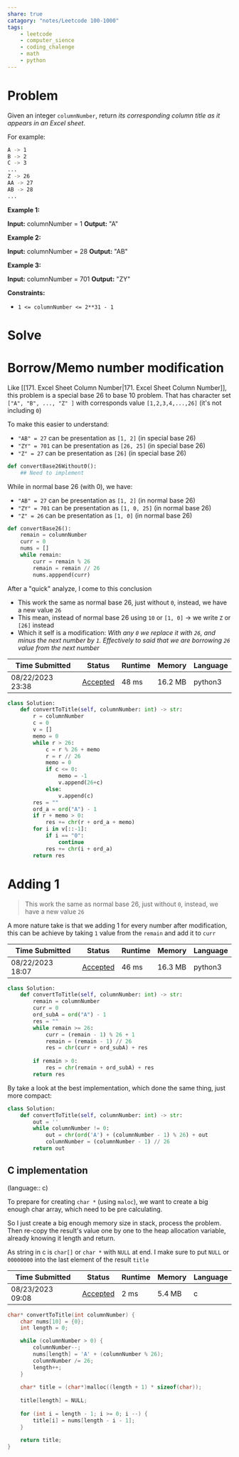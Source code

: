 ```yaml
---
share: true
catagory: "notes/Leetcode 100-1000"
tags:
    - leetcode
    - computer_sience
    - coding_chalenge
    - math
    - python
---
```

# Problem

Given an integer `columnNumber`, return _its corresponding column title as it appears in an Excel sheet_.

For example:
```sh
A -> 1
B -> 2
C -> 3
...
Z -> 26
AA -> 27
AB -> 28 
...
```
**Example 1:**

**Input:** columnNumber = 1
**Output:** "A"

**Example 2:**

**Input:** columnNumber = 28
**Output:** "AB"

**Example 3:**

**Input:** columnNumber = 701
**Output:** "ZY"

**Constraints:**

- `1 <= columnNumber <= 2**31 - 1`
# Solve

# Borrow/Memo number modification

Like [[171. Excel Sheet Column Number|171. Excel Sheet Column Number]], this problem is a special base 26 to base 10 problem. That has character set `["A", "B", ..., "Z" ]` with corresponds value `[1,2,3,4,...,26]`  (it's not including `0`)

To make this easier to understand:
- `"AB" = 27` can be presentation as `[1, 2]` (in special base 26)
- `"ZY" = 701` can be presentation as `[26, 25]` (in special base 26)
- `"Z" = 27` can be presentation as `[26]` (in special base 26)

```python
def convertBase26Without0():
    ## Need to implement
```

While in normal base 26 (with 0), we have:
- `"AB" = 27` can be presentation as `[1, 2]` (in normal base 26)
- `"ZY" = 701` can be presentation as `[1, 0, 25]` (in normal base 26)
- `"Z" = 26` can be presentation as `[1, 0]` (in normal base 26)

```python
def convertBase26():
    remain = columnNumber
    curr = 0
    nums = []
    while remain:
        curr = remain % 26
        remain = remain // 26
        nums.apppend(curr)
```

After a "quick" analyze, I come to this conclusion
- This work the same as normal base 26, just without `0`, instead, we have a new value `26`
- This mean, instead of normal base 26 using `10` or `[1, 0]` -> we write `Z` or `[26]` instead
- Which it self is a modification: _With any `0` we replace it with `26`, and minus the next number by `1`. Effectively to said that we are borrowing `26` value from the next number_

| Time Submitted   | Status                                                          | Runtime | Memory  | Language |
| ---------------- | --------------------------------------------------------------- | ------- | ------- | -------- |
| 08/22/2023 23:38 | [Accepted](https://leetcode.com/submissions/detail/1028778488/) | 48 ms   | 16.2 MB | python3  |

```python
class Solution:
    def convertToTitle(self, columnNumber: int) -> str:
        r = columnNumber
        c = 0
        v = []
        memo = 0
        while r > 26:
            c = r % 26 + memo
            r = r // 26
            memo = 0
            if c <= 0:
                memo = -1
                v.append(26+c)
            else:
                v.append(c)
        res = ""
        ord_a = ord("A") - 1
        if r + memo > 0:
            res += chr(r + ord_a + memo)
        for i in v[::-1]:
            if i == "0":
                continue
            res += chr(i + ord_a)
        return res
```
# Adding 1

> This work the same as normal base 26, just without `0`, instead, we have a new value `26`

A more nature take is that we adding 1 for every number after modification, this can be achieve by taking `1` value from the `remain` and add it to `curr`

| Time Submitted   | Status                                                          | Runtime | Memory  | Language |
| ---------------- | --------------------------------------------------------------- | ------- | ------- | -------- |
| 08/22/2023 18:07 | [Accepted](https://leetcode.com/submissions/detail/1028514625/) | 46 ms   | 16.3 MB | python3  |

```python
class Solution:
    def convertToTitle(self, columnNumber: int) -> str:
        remain = columnNumber
        curr = 0
        ord_subA = ord("A") - 1
        res = ""
        while remain >= 26:
            curr = (remain - 1) % 26 + 1
            remain = (remain - 1) // 26
            res = chr(curr + ord_subA) + res
            
        if remain > 0:
            res = chr(remain + ord_subA) + res
        return res
```

By take a look at the best implementation, which done the same thing, just more compact:

```python
class Solution:
    def convertToTitle(self, columnNumber: int) -> str:
        out = ''
        while columnNumber != 0:
            out = chr(ord('A') + (columnNumber - 1) % 26) + out
            columnNumber = (columnNumber - 1) // 26
        return out
```


## C implementation
(language:: c)

To prepare for creating `char *` (using `maloc`), we want to create a big enough char array, which need to be pre calculating.

So I just create a big enough memory size in stack, process the problem. Then re-copy the result's value one by one to the heap allocation variable, already knowing it length and return.

As string in c is `char[]` or `char *` with `NULL` at end. I make sure to put `NULL` or `00000000` into the last element of the result `title`

| Time Submitted   | Status                                                          | Runtime | Memory  | Language |
| ---------------- | --------------------------------------------------------------- | ------- | ------- | -------- |
| 08/23/2023 09:08 | [Accepted](https://leetcode.com/submissions/detail/1029137340/) | 2 ms    | 5.4 MB  | c        |

```c
char* convertToTitle(int columnNumber) {
    char nums[10] = {0};
    int length = 0;

    while (columnNumber > 0) {
        columnNumber--;
        nums[length] = 'A' + (columnNumber % 26);
        columnNumber /= 26;
        length++;
    }
    
    char* title = (char*)malloc((length + 1) * sizeof(char));
    
    title[length] = NULL;
    
    for (int i = length - 1; i >= 0; i --) {
        title[i] = nums[length - i - 1];
    }
    
    return title;
}
```
